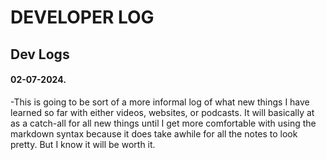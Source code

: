 # DEVELOPER LOG

## Dev Logs

#### 02-07-2024.

-This is going to be sort of a more informal log of what new things I have learned so far with either videos, websites, or podcasts. It will basically at as a catch-all for all new things until I get more comfortable with using the markdown syntax because it does take awhile for all the notes to look pretty. But I know it will be worth it.
